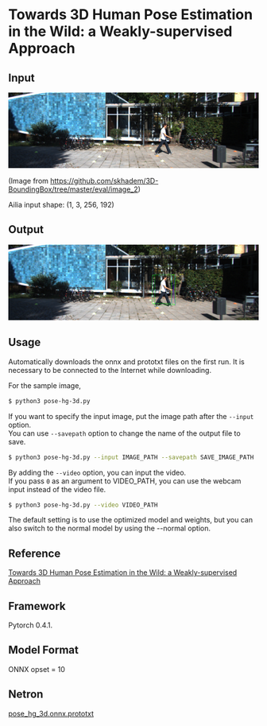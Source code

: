 # Towards 3D Human Pose Estimation in the Wild: a Weakly-supervised Approach

## Input

![Input](input.png)

(Image from https://github.com/skhadem/3D-BoundingBox/tree/master/eval/image_2)

Ailia input shape: (1, 3, 256, 192)

## Output

![Output](output.png)

## Usage

Automatically downloads the onnx and prototxt files on the first run.
It is necessary to be connected to the Internet while downloading.

For the sample image,
``` bash
$ python3 pose-hg-3d.py
```

If you want to specify the input image, put the image path after the `--input` option.  
You can use `--savepath` option to change the name of the output file to save.
```bash
$ python3 pose-hg-3d.py --input IMAGE_PATH --savepath SAVE_IMAGE_PATH
```

By adding the `--video` option, you can input the video.   
If you pass `0` as an argument to VIDEO_PATH, you can use the webcam input instead of the video file.
```bash
$ python3 pose-hg-3d.py --video VIDEO_PATH
```

The default setting is to use the optimized model and weights, but you can also switch to the normal model by using the --normal option.

## Reference

[Towards 3D Human Pose Estimation in the Wild: a Weakly-supervised Approach](https://github.com/xingyizhou/pytorch-pose-hg-3d)

## Framework

Pytorch 0.4.1.

## Model Format

ONNX opset = 10

## Netron

[pose_hg_3d.onnx.prototxt](https://netron.app/?url=https://storage.googleapis.com/ailia-models/pose_hg_3d/pose_hg_3d.onnx.prototxt)

